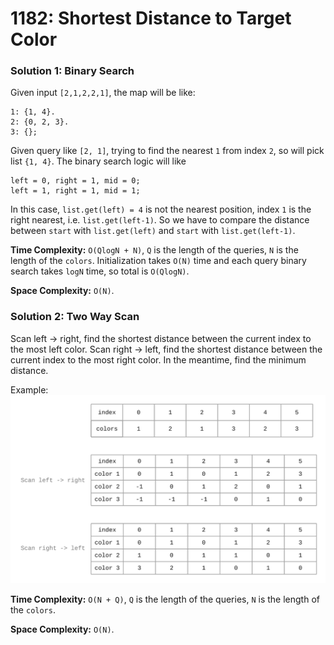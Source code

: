 # 1182: Shortest Distance to Target Color

### Solution 1: Binary Search
Given input `[2,1,2,2,1]`, the map will be like:
```
1: {1, 4}.
2: {0, 2, 3}.
3: {};
```
Given query like `[2, 1]`, trying to find the nearest `1` from index `2`, so will pick list `{1, 4}`. The binary search logic will like
```
left = 0, right = 1, mid = 0;
left = 1, right = 1, mid = 1;
```
In this case, `list.get(left) = 4` is not the nearest position, index `1` is the right nearest, i.e. `list.get(left-1)`. 
So we have to compare the distance between `start` with `list.get(left)` and `start` with `list.get(left-1)`.

**Time Complexity:** `O(QlogN + N)`, `Q` is the length of the queries, `N` is the length of the `colors`. 
Initialization takes `O(N)` time and each query binary search takes `logN` time, so total is `O(QlogN)`.

**Space Complexity:** `O(N)`.

### Solution 2: Two Way Scan
Scan left -> right, find the shortest distance between the current index to the most left color. 
Scan right -> left, find the shortest distance between the current index to the most right color. In the meantime, find the minimum distance.

Example:
![chart](LC1182_Sol2.png)

**Time Complexity:** `O(N + Q)`, `Q` is the length of the queries, `N` is the length of the `colors`.

**Space Complexity:** `O(N)`.